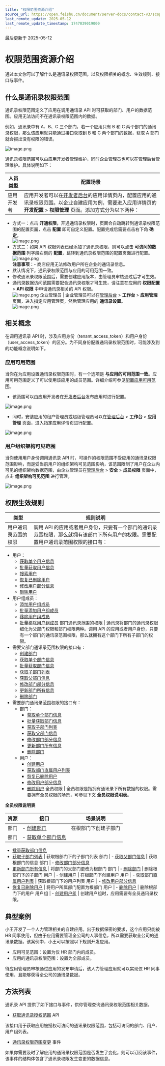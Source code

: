```yaml
---
title: "权限范围资源介绍"
source_url: https://open.feishu.cn/document/server-docs/contact-v3/scope/scope_authority
last_remote_update: 2025-05-12
last_remote_update_timestamp: 1747039019000
---
```

最后更新于 2025-05-12

#  权限范围资源介绍

通过本文你可以了解什么是通讯录权限范围，以及权限相关的概念、生效规则、接口与事件。

##  什么是通讯录权限范围

通讯录权限范围定义了应用在调用通讯录 API 时可获取的部门、用户的数据范围。应用无法访问不在通讯录权限范围内的数据。

例如，通讯录中有 A、B、C 三个部门，若一个应用只有 B 和 C 两个部门的通讯录权限，那么该应用就只能通过接口获取到 B 和 C 两个部门的数据，获取 A 部门就会报出没有权限的错误。

![image.png](https://sf3-cn.feishucdn.com/obj/open-platform-opendoc/5855593982277edc5f894b0f5400e191_SQvowGMBUY.png?height=704&lazyload=true&maxWidth=600&width=1280)

通讯录权限范围可以由应用开发者管理维护，同时企业管理员也可以在管理后台管理维护。具体说明如下：

人员类型 | 配置场景
--- | ---
应用开发者 | 应用开发者可以在[开发者后台](https://open.feishu.cn/app)的应用详情页内，配置应用的通讯录权限范围。以企业自建应用为例，需要进入应用详情页的 **开发配置** > **权限管理** 页面。添加方式分为以下两种：  
- 方式一：点击 **开通权限**，开通通讯录权限时，页面会自动跳转到通讯录权限范围的配置页面，点击 **配置** 即可自定义配置。配置完成后需要点击右下角 **确定**。  
  	![image.png](https://sf3-cn.feishucdn.com/obj/open-platform-opendoc/0b80da53a0ac17a33789cd8edebca0f9_MQIx4pNzPJ.png?height=1562&lazyload=true&maxWidth=400&width=1780)  
- 方式二：如果 API 权限列表已经添加了通讯录权限，则可以点击 **可访问的数据范围** 列字段右侧的 **配置**，跳转到通讯录权限范围的配置页面进行配置。  
  	![image.png](https://sf3-cn.feishucdn.com/obj/open-platform-opendoc/ca08781654a49be77ed5b4c621303f93_6PmNjXkoc7.png?height=428&lazyload=true&maxWidth=400&width=2266)  
**注意事项**：- 商店应用无法修改用户所在企业的通讯录信息。  
- 默认情况下，通讯录权限范围与应用的可用范围一致。  
- 修改通讯录权限范围后，需要创建应用版本，由管理员审核通过后才可生效。  
- 通讯录数据访问范围需要配合通讯录权限才可生效，请注意在应用的 **权限配置** > **API 权限** 中申请通讯录相关的 API 权限。  
![image.png](https://sf3-cn.feishucdn.com/obj/open-platform-opendoc/a1b281bca2708c7b4d8cdb75b74db80b_d3B7kadw3c.png?height=622&lazyload=true&width=1766)
企业管理员 | 企业管理员可以在[管理后台](https://www.feishu.cn/admin) > **工作台** > **应用管理** 页面，进入指定应用管理页，然后管理应用的 **通讯录设置**。  
![image.png](https://sf3-cn.feishucdn.com/obj/open-platform-opendoc/30410ff315a6728260c9964a7f035d4a_vtiypMAKJu.png?height=1066&lazyload=true&width=2386)

## 相关概念

在调用通讯录 API 时，涉及应用身份（tenant_access_token）和用户身份（user_access_token）的区分。为不同身份配置通讯录权限范围时，可能涉及到的功能概念说明如下。

### 应用可用范围

当你在为应用设置通讯录权限范围时，有一个选项是 **与应用的可用范围一致**。应用可用范围定义了可以使用该应用的成员范围。详细介绍可参见[配置应用可用范围](https://open.feishu.cn/document/home/introduction-to-scope-and-authorization/availability)。

- 该范围可以由应用开发者在[开发者后台](https://open.feishu.cn/app)发布应用时进行配置。

![image.png](https://sf3-cn.feishucdn.com/obj/open-platform-opendoc/94ab058cba9f451e910046a694e6c946_wxiTndovMZ.png?height=706&lazyload=true&maxWidth=600&width=2300)

- 同时，安装应用的租户管理员或超级管理员可以在[管理后台](http://feishu.cn/admin) > **工作台** > **应用管理** 页面，进入指定应用详情页进行配置。

![image.png](https://sf3-cn.feishucdn.com/obj/open-platform-opendoc/f5a6315ec7822d8d0ed2647325e26b13_6eUYCHkfOr.png?height=1058&lazyload=true&maxWidth=600&width=2390)

### 用户组织架构可见范围

当你使用用户身份调用通讯录 API 时，可操作的权限范围不受应用的通讯录权限范围影响，而是受当前用户的组织架构可见范围影响，该范围限制了用户在企业内可见的组织架构数据范围，由企业管理员在[管理后台](http://feishu.cn/admin) > **安全** > **成员权限** 页面中，点击 **组织架构可见范围** 进行管理。

![image.png](https://sf3-cn.feishucdn.com/obj/open-platform-opendoc/6699f09b56c17798cb192d06795dc980_hcP4nRZadC.png?height=726&lazyload=true&maxWidth=600&width=2374)

## 权限生效规则

类型 | 规则说明
--- | ---
用户通讯录范围的权限 | 调用 API 的应用或者用户身份，只要有一个部门的通讯录范围权限，那么就拥有该部门下所有用户的权限。需要配置用户通讯录范围权限的接口有：  
- 用户：  
  - [获取单个用户信息](https://open.feishu.cn/document/uAjLw4CM/ukTMukTMukTM/reference/contact-v3/user/get)  
  - [批量获取用户信息](https://open.feishu.cn/document/uAjLw4CM/ukTMukTMukTM/reference/contact-v3/user/batch)  
  - [搜索用户](https://open.feishu.cn/document/ukTMukTMukTM/uMTM4UjLzEDO14yMxgTN)  
  - [恢复已删除用户](https://open.feishu.cn/document/uAjLw4CM/ukTMukTMukTM/reference/contact-v3/user/resurrect)  
  - [修改用户部分信息](https://open.feishu.cn/document/uAjLw4CM/ukTMukTMukTM/reference/contact-v3/user/patch)  
  - [删除用户](https://open.feishu.cn/document/uAjLw4CM/ukTMukTMukTM/reference/contact-v3/user/delete)  
- 用户组成员：  
  - [添加用户组成员](https://open.feishu.cn/document/uAjLw4CM/ukTMukTMukTM/reference/contact-v3/group-member/add)  
  - [批量添加用户组成员](https://open.feishu.cn/document/uAjLw4CM/ukTMukTMukTM/reference/contact-v3/group-member/batch_add)  
  - [移除用户组成员](https://open.feishu.cn/document/uAjLw4CM/ukTMukTMukTM/reference/contact-v3/group-member/remove)  
  - [批量移除用户组成员](https://open.feishu.cn/document/uAjLw4CM/ukTMukTMukTM/reference/contact-v3/group-member/batch_remove)
部门通讯录范围的权限 | 通讯录将部门的通讯录权限细化为父部门权限和部门权限两种。调用 API 的应用或者用户身份，只要有一个部门的通讯录范围权限，那么就拥有这个部门下所有子部门的权限。  
- 需要父部门通讯录范围权限的接口有：  
  - [创建部门](https://open.feishu.cn/document/uAjLw4CM/ukTMukTMukTM/reference/contact-v3/department/create)  
  - [获取单个部门信息](https://open.feishu.cn/document/uAjLw4CM/ukTMukTMukTM/reference/contact-v3/department/get)  
  - [批量获取部门信息](https://open.feishu.cn/document/uAjLw4CM/ukTMukTMukTM/reference/contact-v3/department/batch)  
  - [获取子部门列表](https://open.feishu.cn/document/uAjLw4CM/ukTMukTMukTM/reference/contact-v3/department/children)  
  - [获取父部门信息](https://open.feishu.cn/document/uAjLw4CM/ukTMukTMukTM/reference/contact-v3/department/parent)  
  - [修改部门部分信息](https://open.feishu.cn/document/uAjLw4CM/ukTMukTMukTM/reference/contact-v3/department/patch)  
  - [更新部门所有信息](https://open.feishu.cn/document/uAjLw4CM/ukTMukTMukTM/reference/contact-v3/department/update)  
  - [删除部门](https://open.feishu.cn/document/uAjLw4CM/ukTMukTMukTM/reference/contact-v3/department/delete)  
- 需要部门通讯录范围权限的接口有：  
  - 部门：  
  	  - [获取单个部门信息](https://open.feishu.cn/document/uAjLw4CM/ukTMukTMukTM/reference/contact-v3/department/get)  
  	  - [批量获取部门信息](https://open.feishu.cn/document/uAjLw4CM/ukTMukTMukTM/reference/contact-v3/department/batch)  
  	  - [获取子部门列表](https://open.feishu.cn/document/uAjLw4CM/ukTMukTMukTM/reference/contact-v3/department/children)  
  	  - [获取父部门信息](https://open.feishu.cn/document/uAjLw4CM/ukTMukTMukTM/reference/contact-v3/department/parent)  
  	  - [修改部门部分信息](https://open.feishu.cn/document/uAjLw4CM/ukTMukTMukTM/reference/contact-v3/department/patch)  
  	  - [更新部门所有信息](https://open.feishu.cn/document/uAjLw4CM/ukTMukTMukTM/reference/contact-v3/department/update)  
  	  - [删除部门](https://open.feishu.cn/document/uAjLw4CM/ukTMukTMukTM/reference/contact-v3/department/delete)  
  - 用户：  
  	- [创建用户](https://open.feishu.cn/document/uAjLw4CM/ukTMukTMukTM/reference/contact-v3/user/create)  
  	- [获取部门直属用户列表](https://open.feishu.cn/document/uAjLw4CM/ukTMukTMukTM/reference/contact-v3/user/find_by_department)  
  	- [恢复已删除用户](https://open.feishu.cn/document/uAjLw4CM/ukTMukTMukTM/reference/contact-v3/user/resurrect)  
  	- [修改用户部分信息](https://open.feishu.cn/document/uAjLw4CM/ukTMukTMukTM/reference/contact-v3/user/patch)  
	- [删除用户](https://open.feishu.cn/document/uAjLw4CM/ukTMukTMukTM/reference/contact-v3/user/delete)
全员权限 | 全员权限是指拥有通讯录下所有数据的权限。需要拥有全员权限的场景，可参见下文 **全员权限说明表**。

**全员权限说明表**

资源 | 接口 | 场景说明
--- | --- | ---
部门 | - [创建部门](https://open.feishu.cn/document/uAjLw4CM/ukTMukTMukTM/reference/contact-v3/department/create) | 在根部门下创建子部门
部门 | - [获取单个部门信息](https://open.feishu.cn/document/uAjLw4CM/ukTMukTMukTM/reference/contact-v3/department/get)  
- [批量获取部门信息](https://open.feishu.cn/document/uAjLw4CM/ukTMukTMukTM/reference/contact-v3/department/batch)  
- [获取子部门列表](https://open.feishu.cn/document/uAjLw4CM/ukTMukTMukTM/reference/contact-v3/department/children) | 获取根部门下的子部门列表
部门 | - [获取父部门信息](https://open.feishu.cn/document/uAjLw4CM/ukTMukTMukTM/reference/contact-v3/department/parent) | 获取根部门的信息
部门 | - [修改部门部分信息](https://open.feishu.cn/document/uAjLw4CM/ukTMukTMukTM/reference/contact-v3/department/patch)  
- [更新部门所有信息](https://open.feishu.cn/document/uAjLw4CM/ukTMukTMukTM/reference/contact-v3/department/update) | 将部门的父部门更改为根部门
部门 | - [删除部门](https://open.feishu.cn/document/uAjLw4CM/ukTMukTMukTM/reference/contact-v3/department/delete) | 删除根部门下的子部门
用户 | - [创建用户](https://open.feishu.cn/document/uAjLw4CM/ukTMukTMukTM/reference/contact-v3/user/create) | 在根部门下创建用户
用户 | - [获取部门直属用户列表](https://open.feishu.cn/document/uAjLw4CM/ukTMukTMukTM/reference/contact-v3/user/find_by_department) | 获取根部门下的用户列表
用户 | - [修改用户部分信息](https://open.feishu.cn/document/uAjLw4CM/ukTMukTMukTM/reference/contact-v3/user/patch)    
- [恢复已删除用户](https://open.feishu.cn/document/uAjLw4CM/ukTMukTMukTM/reference/contact-v3/user/resurrect) | 将用户所属部门配置为根部门
用户 | - [删除用户](https://open.feishu.cn/document/uAjLw4CM/ukTMukTMukTM/reference/contact-v3/user/delete) | 删除根部门下的用户
用户组 | - [创建用户组](https://open.feishu.cn/document/uAjLw4CM/ukTMukTMukTM/reference/contact-v3/group/create) | 创建用户组时，应用需要有全员通讯录权限。

## 典型案例

小王开发了一个人力管理相关的自建应用。出于数据保密的要求，这个应用只能被 HR 同事使用，但由于应用需要管理全公司的人事信息，所以需要获取全公司的通讯录数据。该案例中，小王可以按照以下规则开发应用。

- 应用可见范围：设置为仅 HR 部门内的成员。
- 应用的通讯录权限范围：设置为全部成员。

待应用管理员审核通过应用的发布申请后，该人力管理应用就可以实现仅 HR 同事使用，且能够获得全公司的通讯录数据。

## 方法列表

通讯录 API 提供了如下接口与事件，供你管理查询通讯录权限范围相关数据。

- [获取通讯录授权范围](https://open.feishu.cn/document/uAjLw4CM/ukTMukTMukTM/reference/contact-v3/scope/list) API

该接口用于获取应用被授权可访问的通讯录权限范围，包括可访问的部门、用户、用户组列表。

- [通讯录权限范围变更](https://open.feishu.cn/document/uAjLw4CM/ukTMukTMukTM/reference/contact-v3/scope/events/updated) 事件

如果你需要及时了解应用的通讯录权限范围是否发生了变化，则可以订阅该事件，该事件的结构体包含了通讯录权限发生变更的数据信息。
